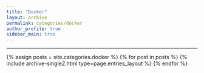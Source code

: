 ```yaml
---
title: "Docker"
layout: archive
permalink: categories/docker
author_profile: true
sidebar_main: true
---
```


<!-- 공백이 포함되어 있는 카테고리 이름의 경우 site.categories.['a b c'] 이런식으로! -->

***

{% assign posts = site.categories.docker %}
{% for post in posts %} {% include archive-single2.html type=page.entries_layout %} {% endfor %}